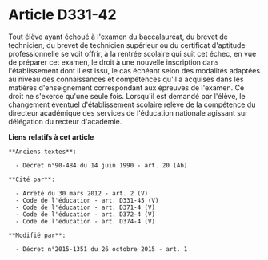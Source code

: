 # Article D331-42

Tout élève ayant échoué à l'examen du baccalauréat, du brevet de technicien, du brevet de technicien supérieur ou du
certificat d'aptitude professionnelle se voit offrir, à la rentrée scolaire qui suit cet échec, en vue de préparer cet
examen, le droit à une nouvelle inscription dans l'établissement dont il est issu, le cas échéant selon des modalités
adaptées au niveau des connaissances et compétences qu'il a acquises dans les matières d'enseignement correspondant aux
épreuves de l'examen. Ce droit ne s'exerce qu'une seule fois. Lorsqu'il est demandé par l'élève, le changement éventuel
d'établissement scolaire relève de la compétence du directeur académique des services de l'éducation nationale agissant sur
délégation du recteur d'académie.

**Liens relatifs à cet article**

	**Anciens textes**:

	  - Décret n°90-484 du 14 juin 1990 - art. 20 (Ab)

	**Cité par**:

	  - Arrêté du 30 mars 2012 - art. 2 (V)
	  - Code de l'éducation - art. D331-45 (V)
	  - Code de l'éducation - art. D371-4 (V)
	  - Code de l'éducation - art. D372-4 (V)
	  - Code de l'éducation - art. D374-4 (V)

	**Modifié par**:

	  - Décret n°2015-1351 du 26 octobre 2015 - art. 1
